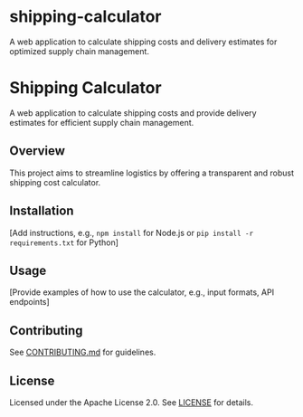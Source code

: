 # shipping-calculator
A web application to calculate shipping costs and delivery estimates for optimized supply chain management.
# Shipping Calculator
A web application to calculate shipping costs and provide delivery estimates for efficient supply chain management.

## Overview
This project aims to streamline logistics by offering a transparent and robust shipping cost calculator.

## Installation
[Add instructions, e.g., `npm install` for Node.js or `pip install -r requirements.txt` for Python]

## Usage
[Provide examples of how to use the calculator, e.g., input formats, API endpoints]

## Contributing
See [CONTRIBUTING.md](CONTRIBUTING.md) for guidelines.

## License
Licensed under the Apache License 2.0. See [LICENSE](LICENSE) for details.
